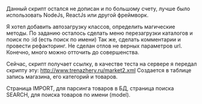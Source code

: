 Данный скрипт остался не дописан и по большому счету, лучше было использовать NodeJs, ReactJs или другой фреймворк.

Я хотел добавить автозагрузку классов, определить магические методы.
По заданию осталось сделать меню перезагрузки каталогов и поиск по :id (есть поиск по имени)
Так же, сделать комментарии и провести рефакторинг. Не сделан отлов не верных параметров url.
Конечно, много можно отточить до совершенства.

Сейчас, скрипт получает ссылку, в качестве теста на сервере я передал скрипту эту: http://www.trenazhery.ru/market2.xml
Создается в таблице запись магазина, его категорий и товаров.

Страница IMPORT, для парсинга товаров в БД, страница поиска SEARCH, для поиска товаров по имени (model).